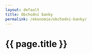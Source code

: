 ```yaml
---
layout: default
title: Obchodní banky
permalink: /ekonomie/obchodni-banky/
---
```


{{ page.title }}
================
